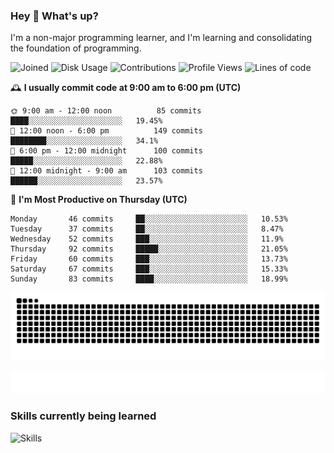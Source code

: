 ### Hey :wave: What's up?

I'm a non-major programming learner, and I'm learning and consolidating the foundation of programming.

<!--START_SECTION:waka-->
![Joined](http://img.shields.io/badge/Joined-6%20years%20ago-6D67E4?style=flat&labelColor=453C67)
![Disk Usage](http://img.shields.io/badge/Github%27s%20Storage-591.7%20MB-FD841F?style=flat&labelColor=E14D2A)
![Contributions](http://img.shields.io/badge/Contributions%20in%202023-38-7DCE13?style=flat&labelColor=2B7A0B)
![Profile Views](http://img.shields.io/badge/Profile%20Views-715-3AB4F2?style=flat&labelColor=0078AA)
![Lines of code](https://img.shields.io/badge/Lines%20of%20code-2%20Million%20Lines%20of%20code-FF8B8B?style=flat&labelColor=EB4747)

🕰️ **I usually commit code at 9:00 am to 6:00 pm (UTC)** 

```text
🌞 9:00 am - 12:00 noon          85 commits     ████░░░░░░░░░░░░░░░░░░░░░   19.45% 
🌆 12:00 noon - 6:00 pm          149 commits    ████████░░░░░░░░░░░░░░░░░   34.1% 
🌃 6:00 pm - 12:00 midnight      100 commits    █████░░░░░░░░░░░░░░░░░░░░   22.88% 
🌙 12:00 midnight - 9:00 am      103 commits    ██████░░░░░░░░░░░░░░░░░░░   23.57%
```
📅 **I'm Most Productive on Thursday (UTC)** 

```text
Monday       46 commits     ██░░░░░░░░░░░░░░░░░░░░░░░   10.53% 
Tuesday      37 commits     ██░░░░░░░░░░░░░░░░░░░░░░░   8.47% 
Wednesday    52 commits     ███░░░░░░░░░░░░░░░░░░░░░░   11.9% 
Thursday     92 commits     █████░░░░░░░░░░░░░░░░░░░░   21.05% 
Friday       60 commits     ███░░░░░░░░░░░░░░░░░░░░░░   13.73% 
Saturday     67 commits     ███░░░░░░░░░░░░░░░░░░░░░░   15.33% 
Sunday       83 commits     ████░░░░░░░░░░░░░░░░░░░░░   18.99%
```



<!--END_SECTION:waka-->

![Snake animation](https://raw.githubusercontent.com/dirname/dirname/output/snake.svg)

![metrics](github-metrics.svg)

### Skills currently being learned

![Skills](https://skillicons.dev/icons?i=linux,rust,go,solidity,typescript,bash,git,postgres,mysql,redis,mongo,docker,kubernetes,prometheus,grafana)

